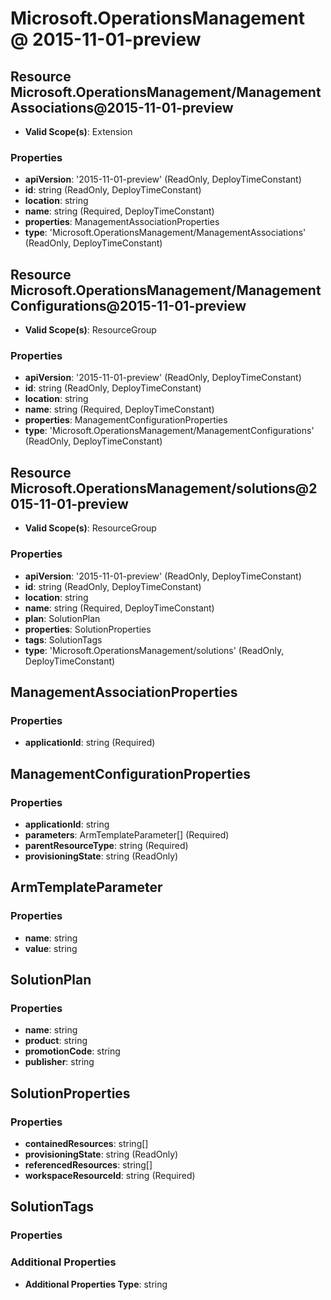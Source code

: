 # Microsoft.OperationsManagement @ 2015-11-01-preview

## Resource Microsoft.OperationsManagement/ManagementAssociations@2015-11-01-preview
* **Valid Scope(s)**: Extension
### Properties
* **apiVersion**: '2015-11-01-preview' (ReadOnly, DeployTimeConstant)
* **id**: string (ReadOnly, DeployTimeConstant)
* **location**: string
* **name**: string (Required, DeployTimeConstant)
* **properties**: ManagementAssociationProperties
* **type**: 'Microsoft.OperationsManagement/ManagementAssociations' (ReadOnly, DeployTimeConstant)

## Resource Microsoft.OperationsManagement/ManagementConfigurations@2015-11-01-preview
* **Valid Scope(s)**: ResourceGroup
### Properties
* **apiVersion**: '2015-11-01-preview' (ReadOnly, DeployTimeConstant)
* **id**: string (ReadOnly, DeployTimeConstant)
* **location**: string
* **name**: string (Required, DeployTimeConstant)
* **properties**: ManagementConfigurationProperties
* **type**: 'Microsoft.OperationsManagement/ManagementConfigurations' (ReadOnly, DeployTimeConstant)

## Resource Microsoft.OperationsManagement/solutions@2015-11-01-preview
* **Valid Scope(s)**: ResourceGroup
### Properties
* **apiVersion**: '2015-11-01-preview' (ReadOnly, DeployTimeConstant)
* **id**: string (ReadOnly, DeployTimeConstant)
* **location**: string
* **name**: string (Required, DeployTimeConstant)
* **plan**: SolutionPlan
* **properties**: SolutionProperties
* **tags**: SolutionTags
* **type**: 'Microsoft.OperationsManagement/solutions' (ReadOnly, DeployTimeConstant)

## ManagementAssociationProperties
### Properties
* **applicationId**: string (Required)

## ManagementConfigurationProperties
### Properties
* **applicationId**: string
* **parameters**: ArmTemplateParameter[] (Required)
* **parentResourceType**: string (Required)
* **provisioningState**: string (ReadOnly)

## ArmTemplateParameter
### Properties
* **name**: string
* **value**: string

## SolutionPlan
### Properties
* **name**: string
* **product**: string
* **promotionCode**: string
* **publisher**: string

## SolutionProperties
### Properties
* **containedResources**: string[]
* **provisioningState**: string (ReadOnly)
* **referencedResources**: string[]
* **workspaceResourceId**: string (Required)

## SolutionTags
### Properties
### Additional Properties
* **Additional Properties Type**: string

